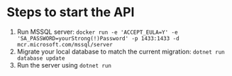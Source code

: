 # Steps to start the API

1. Run MSSQL server: `docker run -e 'ACCEPT_EULA=Y' -e 'SA_PASSWORD=yourStrong(!)Password' -p 1433:1433 -d mcr.microsoft.com/mssql/server`
2. Migrate your local database to match the current migration: `dotnet run database update`
3. Run the server using `dotnet run`
